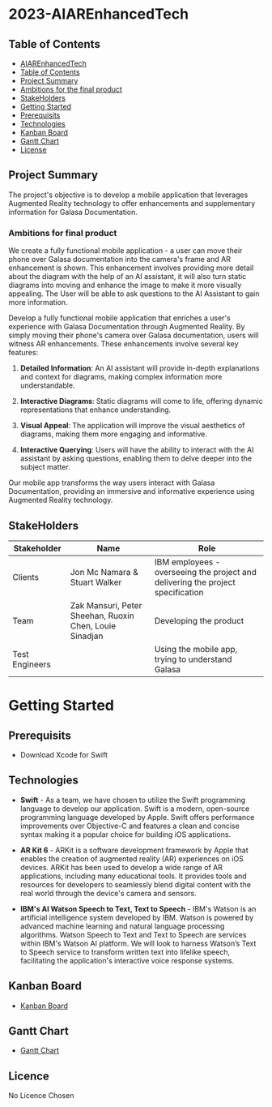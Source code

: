 # 2023-AIAREnhancedTech

## Table of Contents
  - [AIAREnhancedTech](#2023-AIAREnhancedTech)
  - [Table of Contents](#Table-of-Contents)
  - [Project Summary](#Project-Summary)
  - [Ambitions for the final product](#Ambitions-for-final-product)
  - [StakeHolders](#StakeHolders)
  - [Getting Started](#Getting-Started)
  - [Prerequisits](#Prerequisits)
  - [Technologies](#Technologies)
  - [Kanban Board](#Kanban-Board)
  - [Gantt Chart](#Gantt-Chart)
  - [License](#License)

## Project Summary

The project's objective is to develop a mobile application that leverages Augmented Reality technology to offer enhancements and supplementary information for Galasa Documentation.

### Ambitions for final product

We create a fully functional mobile application - a user can move their phone over Galasa documentation into the camera's frame and AR enhancement is shown. This enhancement involves providing more detail about the diagram with the help of an AI assistant, it will also turn static diagrams into moving and enhance the image to make it more visually appealing. The User will be able to ask questions to the AI Assistant to gain more information.

Develop a fully functional mobile application that enriches a user's experience with Galasa Documentation through Augmented Reality. By simply moving their phone's camera over Galasa documentation, users will witness AR enhancements. These enhancements involve several key features:

1. **Detailed Information**: An AI assistant will provide in-depth explanations and context for diagrams, making complex information more understandable.

2. **Interactive Diagrams**: Static diagrams will come to life, offering dynamic representations that enhance understanding.

3. **Visual Appeal**: The application will improve the visual aesthetics of diagrams, making them more engaging and informative.

4. **Interactive Querying**: Users will have the ability to interact with the AI assistant by asking questions, enabling them to delve deeper into the subject matter.

Our mobile app transforms the way users interact with Galasa Documentation, providing an immersive and informative experience using Augmented Reality technology.

## StakeHolders
| Stakeholder | Name | Role |
|-|-|-|
|Clients| Jon Mc Namara & Stuart Walker | IBM employees - overseeing the project and delivering the project specification|
| Team | Zak Mansuri, Peter Sheehan, Ruoxin Chen, Louie Sinadjan | Developing the product |
| Test Engineers | | Using the mobile app, trying to understand Galasa |

# Getting Started

## Prerequisits

* Download Xcode for Swift

## Technologies

* **Swift**  -  As a team, we have chosen to utilize the Swift programming language to develop our application. Swift is a modern, open-source programming language developed by Apple. Swift offers performance improvements over Objective-C and features a clean and concise syntax making it a popular choice for building iOS applications.
  
* **AR Kit 6**  -  ARKit is a software development framework by Apple that enables the creation of augmented reality (AR) experiences on iOS devices. ARKit has been used to develop a wide range of AR applications, including many educational tools.  It provides tools and resources for developers to seamlessly blend digital content with the real world through the device's camera and sensors.
  
* **IBM's AI Watson Speech to Text, Text to Speech**  -  IBM's Watson is an artificial intelligence system developed by IBM. Watson is powered by advanced machine learning and natural language processing algorithms. Watson Speech to Text and Text to Speech are services within IBM's Watson AI platform. We will look to harness Watson’s Text to Speech service to transform written text into lifelike speech, facilitating the application's interactive voice response systems.


## Kanban Board

* [Kanban Board](https://github.com/orgs/spe-uob/projects/137/)

## Gantt Chart

* [Gantt Chart](https://github.com/orgs/spe-uob/projects/137/views/4)

## Licence

No Licence Chosen
